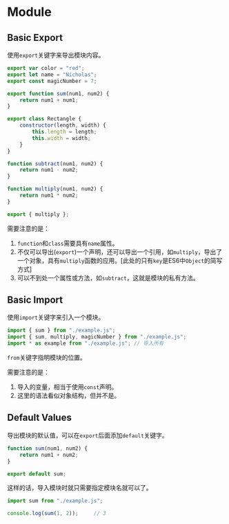 # Module

## Basic Export

使用`export`关键字来导出模块内容。

```javascript
export var color = "red";
export let name = "Nicholas";
export const magicNumber = 7;

export function sum(num1, num2) {
    return num1 + num1;
}

export class Rectangle {
    constructor(length, width) {
        this.length = length;
        this.width = width;
    }
}

function subtract(num1, num2) {
    return num1 - num2;
}

function multiply(num1, num2) {
    return num1 * num2;
}

export { multiply };
```

需要注意的是：

1. `function`和`class`需要具有`name`属性。
2. 不仅可以导出(`export`)一个声明，还可以导出一个引用，如`multiply`，导出了一个对象，具有`multiply`函数的应用。[此处的只有`key`是ES6中`Object`的简写方式]
3. 可以不到处一个属性或方法，如`subtract`，这就是模块的私有方法。

## Basic Import

使用`import`关键字来引入一个模块。

```javascript
import { sum } from "./example.js";
import { sum, multiply, magicNumber } from "./example.js";
import * as example from "./example.js"; // 导入所有
```

`from`关键字指明模块的位置。

需要注意的是：

1. 导入的变量，相当于使用`const`声明。
2. 这里的语法看似对象结构，但并不是。

## Default Values

导出模块的默认值，可以在`export`后面添加`default`关键字。

```javascript
function sum(num1, num2) {
    return num1 + num2;
}

export default sum;
```

这样的话，导入模块时就只需要指定模块名就可以了。

```javascript
import sum from "./example.js";

console.log(sum(1, 2));     // 3
```